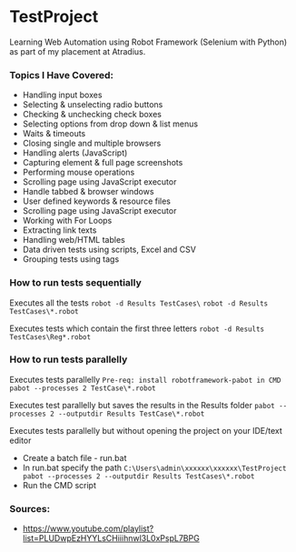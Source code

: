 # TestProject
Learning Web Automation using Robot Framework (Selenium with Python) as part of my placement at Atradius.

### Topics I Have Covered: 
- Handling input boxes
- Selecting & unselecting radio buttons
- Checking & unchecking check boxes
- Selecting options from drop down & list menus
- Waits & timeouts
- Closing single and multiple browsers
- Handling alerts (JavaScript)
- Capturing element & full page screenshots
- Performing mouse operations
- Scrolling page using JavaScript executor
- Handle tabbed & browser windows
- User defined keywords & resource files
- Scrolling page using JavaScript executor
- Working with For Loops
- Extracting link texts
- Handling web/HTML tables
- Data driven tests using scripts, Excel and CSV
- Grouping tests using tags

### How to run tests sequentially
Executes all the tests
``` robot -d Results TestCases\ ```
``` robot -d Results TestCases\*.robot ```

Executes tests which contain the first three letters 
``` robot -d Results TestCases\Reg*.robot ```

### How to run tests parallelly
Executes tests parallelly 
``` Pre-req: install robotframework-pabot in CMD ```
``` pabot --processes 2 TestCase\*.robot ```

Executes test parallelly but saves the results in the Results folder
``` pabot --processes 2 --outputdir Results TestCase\*.robot ```

Executes tests parallelly but without opening the project on your IDE/text editor
- Create a batch file - run.bat
- In run.bat specify the path 
 ``` C:\Users\admin\xxxxxx\xxxxxx\TestProject pabot --processes 2 --outputdir Results TestCases\*.robot ```
 - Run the CMD script

### Sources: 
- https://www.youtube.com/playlist?list=PLUDwpEzHYYLsCHiiihnwl3L0xPspL7BPG
